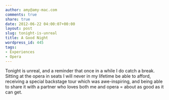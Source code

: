 ```yaml
---
author: amy@amy-mac.com
comments: true
share: true
date: 2012-06-22 04:00:07+00:00
layout: post
slug: tonight-is-unreal
title: A Good Night
wordpress_id: 445
tags:
- Experiences
- Opera
---
```


Tonight is unreal, and a reminder that once in a while I do catch a break. Sitting at the opera in seats I will never in my lifetime be able to afford, receiving a special backstage tour which was awe-inspiring, and being able to share it with a partner who loves both me and opera = about as good as it can get.
